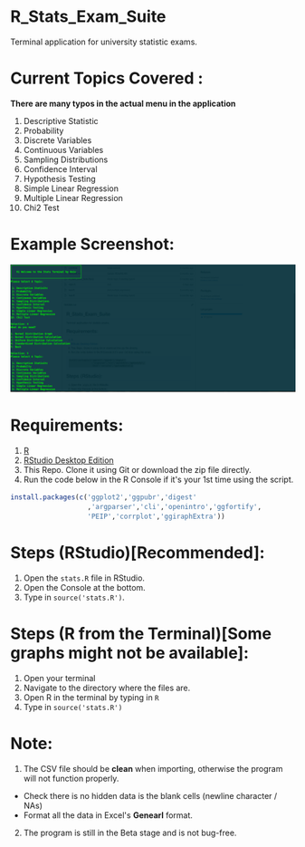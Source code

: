 # R_Stats_Exam_Suite
Terminal application for university statistic exams.

# Current Topics Covered :
**There are many typos in the actual menu in the application**
 1. Descriptive Statistic
 2. Probability
 3. Discrete Variables
 4. Continuous Variables
 5. Sampling Distributions
 6. Confidence Interval
 7. Hypothesis Testing
 8. Simple Linear Regression
 9. Multiple Linear Regression
10. Chi2 Test

# Example Screenshot:
![Example](https://raw.githubusercontent.com/algo7/R_Stats_Exam_Suite/master/screenshots/example.png)

# Requirements:
1. [R](https://www.r-project.org/)
2. [RStudio Desktop Edition](https://rstudio.com/products/rstudio/download/)
3. This Repo. Clone it using Git or download the zip file directly.
4. Run the code below in the R Console if it's your 1st time using the script.
```R
install.packages(c('ggplot2','ggpubr','digest'
                   ,'argparser','cli','openintro','ggfortify',
                   'PEIP','corrplot','ggiraphExtra'))
```

# Steps (RStudio)[Recommended]:
1. Open the `stats.R` file in RStudio.
2. Open the Console at the bottom.
3. Type in `source('stats.R')`.


# Steps (R from the Terminal)[Some graphs might not be available]:
1. Open your terminal
2. Navigate to the directory where the files are.
3. Open R in the terminal by typing in `R`
4. Type in `source('stats.R')`

# Note:
1. The CSV file should be **clean** when importing, otherwise the program will not function properly.
  - Check there is no hidden data is the blank cells (newline character / NAs)
  - Format all the data in Excel's **Genearl** format.
2. The program is still in the Beta stage and is not bug-free.
